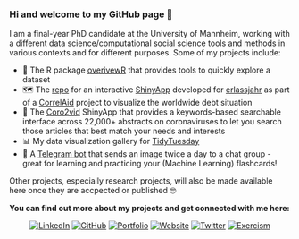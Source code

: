 ### Hi and welcome to my GitHub page 👋

I am a final-year PhD candidate at the University of Mannheim, working with a different data science/computational social science tools and methods in various contexts and for different purposes. Some of my projects include:

- :microscope: The R package [overivewR](https://github.com/cosimameyer/overviewR) that provides tools to quickly explore a dataset
- :world_map: The [repo](https://github.com/CorrelAid/erlassjahr) for an interactive [ShinyApp](https://erlassjahr.de/informieren/karte-ueberschuldete-staaten-weltweit/) developed for [erlassjahr](https://erlassjahr.de) as part of a [CorrelAid](https://correlaid.org/en/) project to visualize the worldwide debt situation
- :microbe: The [Coro2vid](https://github.com/dennis-hammerschmidt/Coro2vid-19) ShinyApp that provides a keywords-based searchable interface across 22,000+ abstracts on coronaviruses to let you search those articles that best match your needs and interests
- :bar_chart: My data visualization gallery for [TidyTuesday](https://github.com/dennis-hammerschmidt/tidy_tuesday)
- :robot: A [Telegram bot](https://github.com/dennis-hammerschmidt/telegram-bot) that sends an image twice a day to a chat group - great for learning and practicing your (Machine Learning) flashcards!

Other projects, especially research projects, will also be made available here once they are accpected or published :nerd_face:

**You can find out more about my projects and get connected with me here:**
<div align="center">
  
[![LinkedIn](https://img.shields.io/badge/LinkedIn-Profile-0077B5?style=for-the-badge&logo=LinkedIn)](https://www.linkedin.com/in/dennis-hammerschmidt/)
[![GitHub](https://img.shields.io/badge/GitHub-Profile-181717?style=for-the-badge&logo=GitHub)](https://github.com/dennis-hammerschmidt/)
[![Portfolio](https://img.shields.io/badge/Data%20Science-Portfolio-708090?style=for-the-badge&logo=Safari)](http://dennis-hammerschmidt.rbind.io/data_science/)
[![Website](https://img.shields.io/badge/Personal-Website-708090?style=for-the-badge&logo=Hugo)](http://dennis-hammerschmidt.rbind.io/)
[![Twitter](https://img.shields.io/badge/Twitter-Profile-1DA1F2?style=for-the-badge&logo=Twitter)](https://twitter.com/d_hammers)
[![Exercism](https://img.shields.io/badge/Exercism-Mentoring-009CAB?style=for-the-badge&logo=Exercism)](https://exercism.io/tracks/r/mentors)
<!--
[![Tableau](https://img.shields.io/badge/Tableau%20Public-Profile-E97627?style=for-the-badge&logo=Tableau)](https://public.tableau.com/profile/dennishammerschmidt/)
-->

</div>

<!--
:necktie: [LinkedIn][LinkedIn]&nbsp;&nbsp;|&nbsp;&nbsp;[:octocat: GitHub][GitHub]&nbsp;&nbsp;|&nbsp;&nbsp;:earth_africa: [Website][Website]
-->

[LinkedIn]:https://www.linkedin.com/in/dennis-hammerschmidt/
[GitHub]:https://github.com/dennis-hammerschmidt/
[Website]:https://dennis-hammerschmidt.rbind.io/

<!--
**dennis-hammerschmidt/dennis-hammerschmidt** is a ✨ _special_ ✨ repository because its `README.md` (this file) appears on your GitHub profile.

Here are some ideas to get you started:

- 🔭 I’m currently working on ...
- 🌱 I’m currently learning ...
- 👯 I’m looking to collaborate on ...
- 🤔 I’m looking for help with ...
- 💬 Ask me about ...
- 📫 How to reach me: ...
- 😄 Pronouns: ...
- ⚡ Fun fact: ...
-->
